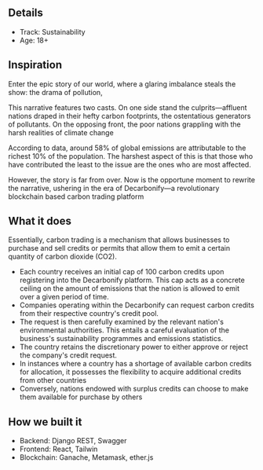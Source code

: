 ## Details
- Track: Sustainability
- Age: 18+

## Inspiration

Enter the epic story of our world, where a glaring imbalance steals the show: the drama of pollution,

This narrative features two casts. On one side stand the culprits—affluent nations draped in their hefty carbon footprints, the ostentatious generators of pollutants. On the opposing front, the poor nations grappling with the harsh realities of climate change

According to data, around 58% of global emissions are attributable to the richest 10% of the population. The harshest aspect of this is that those who have contributed the least to the issue are the ones who are most affected.

However, the story is far from over. Now is the opportune moment to rewrite the narrative, ushering in the era of Decarbonify—a revolutionary blockchain based carbon trading platform

## What it does
Essentially, carbon trading is a mechanism that allows businesses to purchase and sell credits or permits that allow them to emit a certain quantity of carbon dioxide (CO2).

- Each country receives an initial cap of 100 carbon credits upon registering into the Decarbonify platform. This cap acts as a concrete ceiling on the amount of emissions that the nation is allowed to emit over a given period of time. 
- Companies operating within the Decarbonify can request carbon credits from their respective country's credit pool. 
- The request is then carefully examined by the relevant nation's environmental authorities. This entails a careful evaluation of the business's sustainability programmes and emissions statistics. 
- The country retains the discretionary power to either approve or reject the company's credit request.
- In instances where a country has a shortage of available carbon credits for allocation, it possesses the flexibility to acquire additional credits from other countries 
- Conversely, nations endowed with surplus credits can choose to make them available for purchase by others

## How we built it
- Backend: Django REST, Swagger
- Frontend: React, Tailwin
- Blockchain: Ganache, Metamask, ether.js
